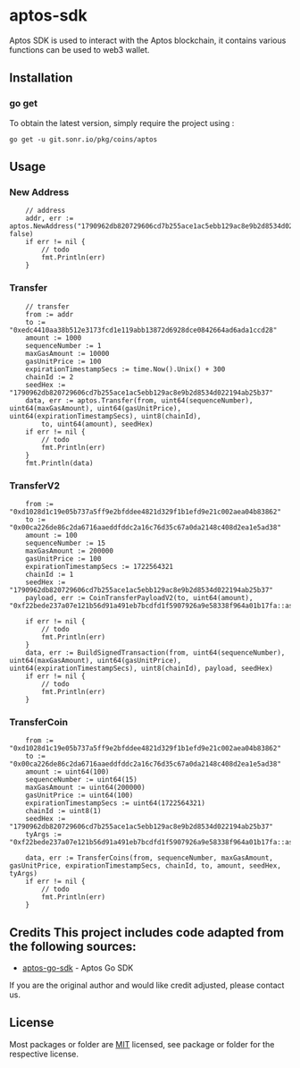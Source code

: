 # aptos-sdk
Aptos SDK is used to interact with the Aptos blockchain, it contains various functions can be used to web3 wallet.

## Installation

### go get

To obtain the latest version, simply require the project using :

```shell
go get -u git.sonr.io/pkg/coins/aptos
```

## Usage
### New Address
```golang
	// address
	addr, err := aptos.NewAddress("1790962db820729606cd7b255ace1ac5ebb129ac8e9b2d8534d022194ab25b37", false)
	if err != nil {
		// todo
		fmt.Println(err)
	}

```
###  Transfer
```golang
	// transfer
	from := addr
	to := "0xedc4410aa38b512e3173fcd1e119abb13872d6928dce0842664ad6ada1ccd28"
	amount := 1000
	sequenceNumber := 1
	maxGasAmount := 10000
	gasUnitPrice := 100
	expirationTimestampSecs := time.Now().Unix() + 300
	chainId := 2
	seedHex := "1790962db820729606cd7b255ace1ac5ebb129ac8e9b2d8534d022194ab25b37"
	data, err := aptos.Transfer(from, uint64(sequenceNumber), uint64(maxGasAmount), uint64(gasUnitPrice), uint64(expirationTimestampSecs), uint8(chainId),
		to, uint64(amount), seedHex)
	if err != nil {
		// todo
		fmt.Println(err)
	}
	fmt.Println(data)
```


### TransferV2
```golang
	from := "0xd1028d1c19e05b737a5ff9e2bfddee4821d329f1b1efd9e21c002aea04b83862"
	to := "0x00ca226de86c2da6716aaeddfddc2a16c76d35c67a0da2148c408d2ea1e5ad38"
	amount := 100
	sequenceNumber := 15
	maxGasAmount := 200000
	gasUnitPrice := 100
	expirationTimestampSecs := 1722564321
	chainId := 1
	seedHex := "1790962db820729606cd7b255ace1ac5ebb129ac8e9b2d8534d022194ab25b37"
	payload, err := CoinTransferPayloadV2(to, uint64(amount), "0xf22bede237a07e121b56d91a491eb7bcdfd1f5907926a9e58338f964a01b17fa::asset::USDT")

    if err != nil {
        // todo
        fmt.Println(err)
    }
	data, err := BuildSignedTransaction(from, uint64(sequenceNumber), uint64(maxGasAmount), uint64(gasUnitPrice), uint64(expirationTimestampSecs), uint8(chainId), payload, seedHex)
    if err != nil {
        // todo
        fmt.Println(err)
    }
```

### TransferCoin
```golang
	from := "0xd1028d1c19e05b737a5ff9e2bfddee4821d329f1b1efd9e21c002aea04b83862"
	to := "0x00ca226de86c2da6716aaeddfddc2a16c76d35c67a0da2148c408d2ea1e5ad38"
	amount := uint64(100)
	sequenceNumber := uint64(15)
	maxGasAmount := uint64(200000)
	gasUnitPrice := uint64(100)
	expirationTimestampSecs := uint64(1722564321)
	chainId := uint8(1)
	seedHex := "1790962db820729606cd7b255ace1ac5ebb129ac8e9b2d8534d022194ab25b37"
	tyArgs := "0xf22bede237a07e121b56d91a491eb7bcdfd1f5907926a9e58338f964a01b17fa::asset::USDT"

	data, err := TransferCoins(from, sequenceNumber, maxGasAmount, gasUnitPrice, expirationTimestampSecs, chainId, to, amount, seedHex, tyArgs)
    if err != nil {
        // todo
        fmt.Println(err)
    }

```

## Credits  This project includes code adapted from the following sources:
- [aptos-go-sdk](https://github.com/aptos-labs/aptos-go-sdk) - Aptos Go SDK

If you are the original author and would like credit adjusted, please contact us.

## License
Most packages or folder are [MIT](<https://git.sonr.io/pkg/wallets/blob/main/coins/aptos/LICENSE>) licensed, see package or folder for the respective license.
